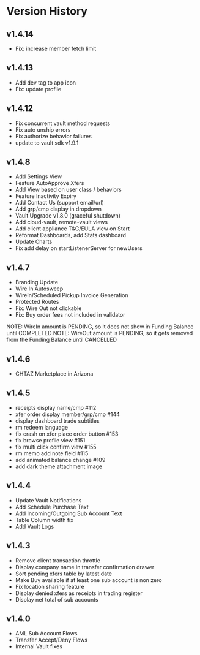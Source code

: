 # Version History

## v1.4.14
- Fix: increase member fetch limit

## v1.4.13
- Add dev tag to app icon
- Fix: update profile

## v1.4.12
- Fix concurrent vault method requests
- Fix auto unship errors
- Fix authorize behavior failures
- update to vault sdk v1.9.1

## v1.4.8
- Add Settings View
- Feature AutoApprove Xfers
- Add View based on user class / behaviors
- Feature Inactivity Expiry
- Add Contact Us (support email/url)
- Add grp/cmp display in dropdown
- Vault Upgrade v1.8.0 (graceful shutdown)
- Add cloud-vault, remote-vault views
- Add client appliance T&C/EULA view on Start
- Reformat Dashboards, add Stats dashboard
- Update Charts
- Fix add delay on startListenerServer for newUsers

## v1.4.7
- Branding Update
- Wire In Autosweep
- WireIn/Scheduled Pickup Invoice Generation
- Protected Routes
- Fix: Wire Out not clickable
- Fix: Buy order fees not included in validator

NOTE: WireIn amount is PENDING, so it does not show in Funding Balance until COMPLETED
NOTE: WireOut amount is PENDING, so it gets removed from the Funding Balance until CANCELLED

## v1.4.6
- CHTAZ Marketplace in Arizona

## v1.4.5
- receipts display name/cmp #112
- xfer order display member/grp/cmp #144
- display dashboard trade subtitles
- rm redeem language
- fix crash on xfer place order button #153
- fix browse profile view #151
- fix multi click confirm view #155
- rm memo add note field #115
- add animated balance change #109
- add dark theme attachment image

## v1.4.4
- Update Vault Notifications
- Add Schedule Purchase Text
- Add Incoming/Outgoing Sub Account Text
- Table Column width fix
- Add Vault Logs

## v1.4.3
- Remove client transaction throttle
- Display company name in transfer confirmation drawer
- Sort pending xfers table by latest date
- Make Buy available if at least one sub account is non zero
- Fix location sharing feature
- Display denied xfers as receipts in trading register
- Display net total of sub accounts

## v1.4.0
- AML Sub Account Flows
- Transfer Accept/Deny Flows
- Internal Vault fixes
